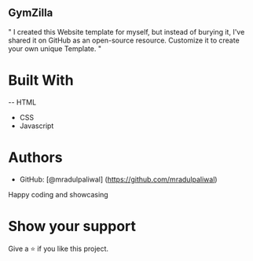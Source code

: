 ## GymZilla


" I created this Website template for myself, but instead of burying it, I've shared it on GitHub as an open-source resource. Customize it to create your own unique Template. "


# Built With 

-- HTML
- CSS 
- Javascript


# Authors

- GitHub: [@mradulpaliwal] (https://github.com/mradulpaliwal)


Happy coding and showcasing


# Show your support

Give a ⭐️ if you like this project.
